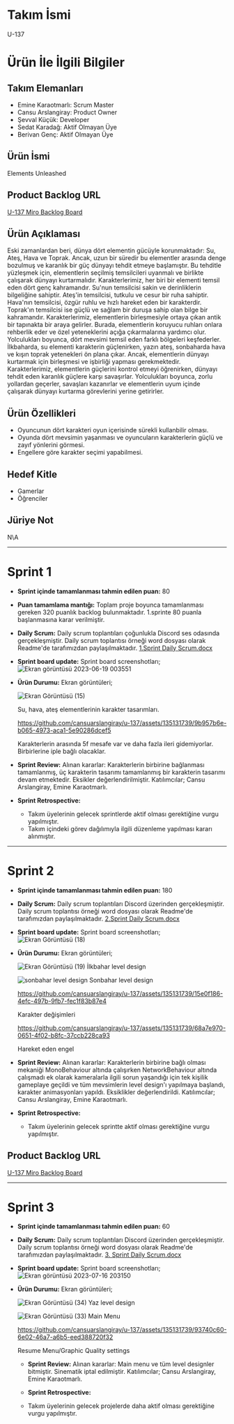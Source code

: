 # **Takım İsmi**
 U-137

# Ürün İle İlgili Bilgiler
## Takım Elemanları
- Emine Karaotmarlı: Scrum Master
- Cansu Arslangiray: Product Owner
- Şevval Küçük: Developer
- Sedat Karadağ: Aktif Olmayan Üye
- Berivan Genç: Aktif Olmayan Üye

## Ürün İsmi
Elements Unleashed

## Product Backlog URL
[U-137 Miro Backlog Board](https://miro.com/app/board/uXjVM9ptLFw=/)

## Ürün Açıklaması
Eski zamanlardan beri, dünya dört elementin gücüyle korunmaktadır: Su, Ateş, Hava ve Toprak. Ancak, uzun bir süredir bu elementler arasında denge bozulmuş ve karanlık bir güç dünyayı tehdit etmeye başlamıştır. Bu tehditle yüzleşmek için, elementlerin seçilmiş temsilcileri uyanmalı ve birlikte çalışarak dünyayı kurtarmalıdır. Karakterlerimiz, her biri bir elementi temsil eden dört genç kahramandır. Su'nun temsilcisi sakin ve derinliklerin bilgeliğine sahiptir. Ateş'in temsilcisi, tutkulu ve cesur bir ruha sahiptir. Hava'nın temsilcisi, özgür ruhlu ve hızlı hareket eden bir karakterdir. Toprak'ın temsilcisi ise güçlü ve sağlam bir duruşa sahip olan bilge bir kahramandır. Karakterlerimiz, elementlerin birleşmesiyle ortaya çıkan antik bir tapınakta bir araya gelirler. Burada, elementlerin koruyucu ruhları onlara rehberlik eder ve özel yeteneklerini açığa çıkarmalarına yardımcı olur. Yolculukları boyunca, dört mevsimi temsil eden farklı bölgeleri keşfederler. İlkbaharda, su elementi karakterin güçlenirken, yazın ateş, sonbaharda hava ve kışın toprak yetenekleri ön plana çıkar. Ancak, elementlerin dünyayı kurtarmak için birleşmesi ve işbirliği yapması gerekmektedir. Karakterlerimiz, elementlerin güçlerini kontrol etmeyi öğrenirken, dünyayı tehdit eden karanlık güçlere karşı savaşırlar. Yolculukları boyunca, zorlu yollardan geçerler, savaşları kazanırlar ve elementlerin uyum içinde çalışarak dünyayı kurtarma görevlerini yerine getirirler.

## Ürün Özellikleri
- Oyuncunun dört karakteri oyun içerisinde sürekli kullanbilir olması.
- Oyunda dört mevsimin yaşanması ve oyuncuların karakterlerin güçlü ve zayıf yönlerini görmesi.
- Engellere göre karakter seçimi yapabilmesi.

## Hedef Kitle
- Gamerlar
- Öğrenciler

## Jüriye Not
N\A

---

# Sprint 1

- **Sprint içinde tamamlanması tahmin edilen puan:** 80
- **Puan tamamlama mantığı:** Toplam proje boyunca tamamlanması gereken 320 puanlık backlog bulunmaktadır. 1.sprinte 80 puanla başlanmasına karar verilmiştir.
- **Daily Scrum:** Daily scrum toplantıları çoğunlukla Discord ses odasında gerçekleşmiştir. Daily scrum toplantısı örneği word dosyası olarak Readme'de tarafımızdan paylaşılmaktadır. [1.Sprint Daily Scrum.docx](https://github.com/cansuarslangiray/u-137/files/11782024/1.Sprint.Daily.Scrum.docx)
- **Sprint board update:** Sprint board screenshotları;
  ![Ekran görüntüsü 2023-06-19 003551](https://github.com/cansuarslangiray/u-137/assets/135131739/6f53c848-fb19-45f6-afaf-96845bf38a6a)

- **Ürün Durumu:** Ekran görüntüleri;
  
  ![Ekran Görüntüsü (15)](https://github.com/cansuarslangiray/u-137/assets/135131739/8825c62b-8764-4af9-b96c-999b72cf6381)

  Su, hava, ateş elementlerinin karakter tasarımları.

  https://github.com/cansuarslangiray/u-137/assets/135131739/9b957b6e-b065-4973-aca1-5e90286dcef5

  Karakterlerin arasında 5f mesafe var ve daha fazla ileri gidemiyorlar. Birbirlerine iple bağlı olacaklar.

- **Sprint Review:** Alınan kararlar: Karakterlerin birbirine bağlanması tamamlanmış, üç karakterin tasarımı tamamlanmış bir karakterin tasarımı devam etmektedir. Eksikler değerlendirilmiştir. Katılımcılar; Cansu Arslangiray, Emine Karaotmarlı.
- **Sprint Retrospective:**
  
   - Takım üyelerinin gelecek sprintlerde aktif olması gerektiğine vurgu yapılmıştır.
   - Takım içindeki görev dağılımıyla ilgili düzenleme yapılması kararı alınmıştır.

 ---

# Sprint 2

- **Sprint içinde tamamlanması tahmin edilen puan:** 180
- **Daily Scrum:** Daily scrum toplantıları Discord üzerinden gerçekleşmiştir. Daily scrum toplantısı örneği word dosyası olarak Readme'de tarafımızdan paylaşılmaktadır. [2.Sprint Daily Scrum.docx](https://github.com/cansuarslangiray/u-137/files/11929474/2.Sprint.Daily.Scrum.docx)
- **Sprint board update:** Sprint board screenshotları;
  ![Ekran Görüntüsü (18)](https://github.com/cansuarslangiray/u-137/assets/135131739/5016a9dd-b241-4829-bc59-7308c3376e98)

- **Ürün Durumu:** Ekran görüntüleri;

  ![Ekran Görüntüsü (19)](https://github.com/cansuarslangiray/u-137/assets/135131739/c721bd32-92b1-41db-a0c5-4f5ccd0423f4)
  İlkbahar level design

  ![sonbahar level design](https://github.com/cansuarslangiray/u-137/assets/135131739/ac2ac623-916a-4e3c-8b71-3613295b09f5)
  Sonbahar level design

  https://github.com/cansuarslangiray/u-137/assets/135131739/15e0f186-4efc-497b-9fb7-fec1f83b87e4
  
  Karakter değişimleri

  https://github.com/cansuarslangiray/u-137/assets/135131739/68a7e970-0651-4f02-b8fc-37ccb228ca93

  Hareket eden engel

- **Sprint Review:** Alınan kararlar: Karakterlerin birbirine bağlı olması mekaniği MonoBehaviour altında çalışırken NetworkBehaviour altında çalışmadı ek olarak kameralarla ilgili sorun yaşandığı için tek kişilik gameplaye geçildi ve tüm mevsimlerin level design'ı yapılmaya başlandı, karakter animasyonları yapıldı. Eksiklikler değerlendirildi.  Katılımcılar; Cansu Arslangiray, Emine Karaotmarlı.
- **Sprint Retrospective:**
  
   - Takım üyelerinin gelecek sprintte aktif olması gerektiğine vurgu yapılmıştır.
   
 ## Product Backlog URL
 [U-137 Miro Backlog Board](https://miro.com/app/board/uXjVM9ptLFw=/)

 ---

 # Sprint 3

 - **Sprint içinde tamamlanması tahmin edilen puan:** 60
- **Daily Scrum:** Daily scrum toplantıları Discord üzerinden gerçekleşmiştir. Daily scrum toplantısı örneği word dosyası olarak Readme'de tarafımızdan paylaşılmaktadır. [3. Sprint Daily Scrum.docx](https://github.com/cansuarslangiray/u-137/files/12063866/3.Sprint.Daily.Scrum.docx)
- **Sprint board update:** Sprint board screenshotları;
  ![Ekran görüntüsü 2023-07-16 203150](https://github.com/cansuarslangiray/u-137/assets/135131739/27911c17-c50d-4310-8a9b-dbd7946a307c)

- **Ürün Durumu:** Ekran görüntüleri;

  ![Ekran Görüntüsü (34)](https://github.com/cansuarslangiray/u-137/assets/135131739/4291c03b-1596-46c8-bb2d-d579f9a03a45)
  Yaz level design

  ![Ekran Görüntüsü (33)](https://github.com/cansuarslangiray/u-137/assets/135131739/cf12a860-9afb-4ab2-b0c0-df4c7ffcc04c)
  Main Menu
  
  https://github.com/cansuarslangiray/u-137/assets/135131739/93740c60-6e02-46a7-a6b5-eed388720f32
  
  Resume Menu/Graphic Quality settings

  - **Sprint Review:** Alınan kararlar: Main menu ve tüm level designler bitmiştir. Sinematik iptal edilmiştir. Katılımcılar; Cansu Arslangiray, Emine Karaotmarlı.
  - **Sprint Retrospective:**
  
   - Takım üyelerinin gelecek projelerde daha aktif olması gerektiğine vurgu yapılmıştır.





